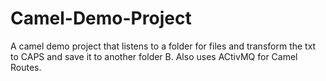 # Camel-Demo-Project
A camel demo project that listens to a folder for files and transform the txt to CAPS and save it to another folder B.
Also uses ACtivMQ for Camel Routes.
